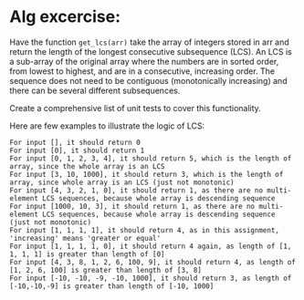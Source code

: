 # Alg excercise:

Have the function `get_lcs(arr)` take the array of integers stored in arr and return the length of the longest consecutive subsequence (LCS). An LCS is a sub-array of the original array where the numbers are in sorted order, from lowest to highest, and are in a consecutive, increasing order. The sequence does not need to be contiguous (monotonically increasing) and there can be several different subsequences.

Create a comprehensive list of unit tests to cover this functionality.

Here are few examples to illustrate the logic of LCS:

```
For input [], it should return 0
For input [0], it should return 1
For input [0, 1, 2, 3, 4], it should return 5, which is the length of array, since the whole array is an LCS
For input [3, 10, 1000], it should return 3, which is the length of array, since whole array is an LCS (just not monotonic)
For input [4, 3, 2, 1, 0], it should return 1, as there are no multi-element LCS sequences, because whole array is descending sequence
For input [1000, 10, 3], it should return 1, as there are no multi-element LCS sequences, because whole array is descending sequence (just not monotonic)
For input [1, 1, 1, 1], it should return 4, as in this assignment, 'increasing' means 'greater or equal'
For input [1, 1, 1, 1, 0], it should return 4 again, as length of [1, 1, 1, 1] is greater than length of [0]
For input [4, 3, 8, 1, 2, 6, 100, 9], it should return 4, as length of [1, 2, 6, 100] is greater than length of [3, 8]
For input [-10, -10, -9, -10, 1000], it should return 3, as length of [-10,-10,-9] is greater than length of [-10, 1000]
```

